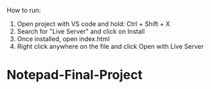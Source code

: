 How to run:
1) Open project with VS code and hold: Ctrl + Shift + X
2) Search for "Live Server" and click on Install
3) Once installed, open index.html
4) Right click anywhere on the file and click Open with Live Server
# Notepad-Final-Project